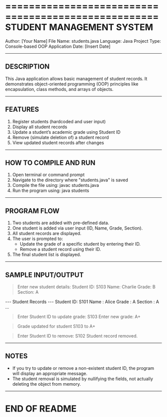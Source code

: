 ====================================================
            STUDENT MANAGEMENT SYSTEM
====================================================

Author: [Your Name]
File Name: students.java
Language: Java
Project Type: Console-based OOP Application
Date: [Insert Date]

----------------------------------------------------
DESCRIPTION
----------------------------------------------------
This Java application allows basic management of student records. It demonstrates object-oriented programming (OOP) principles like encapsulation, class methods, and arrays of objects.

----------------------------------------------------
FEATURES
----------------------------------------------------
1. Register students (hardcoded and user input)
2. Display all student records
3. Update a student’s academic grade using Student ID
4. Remove (simulate deletion of) a student record
5. View updated student records after changes

----------------------------------------------------
HOW TO COMPILE AND RUN
----------------------------------------------------
1. Open terminal or command prompt
2. Navigate to the directory where "students.java" is saved
3. Compile the file using:
   javac students.java
4. Run the program using:
   java students

----------------------------------------------------
PROGRAM FLOW
----------------------------------------------------
1. Two students are added with pre-defined data.
2. One student is added via user input (ID, Name, Grade, Section).
3. All student records are displayed.
4. The user is prompted to:
   - Update the grade of a specific student by entering their ID.
   - Remove a student record using their ID.
5. The final student list is displayed.

----------------------------------------------------
SAMPLE INPUT/OUTPUT
----------------------------------------------------
> Enter new student details:
> Student ID: S103
> Name: Charlie
> Grade: B
> Section: A

--- Student Records ---
Student ID: S101
Name      : Alice
Grade     : A
Section   : A
...

> Enter Student ID to update grade: S103
> Enter new grade: A+

> Grade updated for student S103 to A+

> Enter Student ID to remove: S102
> Student record removed.

----------------------------------------------------
NOTES
----------------------------------------------------
- If you try to update or remove a non-existent student ID, 
  the program will display an appropriate message.
- The student removal is simulated by nullifying the fields, 
  not actually deleting the object from memory.

----------------------------------------------------
END OF README
====================================================
